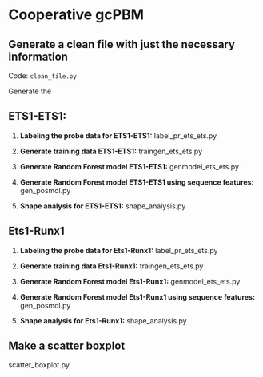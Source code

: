 # Cooperative gcPBM

## Generate a clean file with just the necessary information
Code: `clean_file.py`

Generate the

## ETS1-ETS1:
1. **Labeling the probe data for ETS1-ETS1:**
label_pr_ets_ets.py

2. **Generate training data ETS1-ETS1:**
traingen_ets_ets.py

3. **Generate Random Forest model ETS1-ETS1:**
genmodel_ets_ets.py

4. **Generate Random Forest model ETS1-ETS1 using sequence features:**
gen_posmdl.py

5. **Shape analysis for ETS1-ETS1:**
shape_analysis.py

## Ets1-Runx1
1. **Labeling the probe data for Ets1-Runx1:**
label_pr_ets_ets.py

2. **Generate training data Ets1-Runx1:**
traingen_ets_ets.py

3. **Generate Random Forest model Ets1-Runx1:**
genmodel_ets_ets.py

4. **Generate Random Forest model Ets1-Runx1 using sequence features:**
gen_posmdl.py

5. **Shape analysis for Ets1-Runx1:**
shape_analysis.py

## Make a scatter boxplot
scatter_boxplot.py
